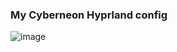 ### My Cyberneon Hyprland config ###

![image](https://github.com/user-attachments/assets/2d42dc7d-3946-4034-ad64-447ecce0bc45)
